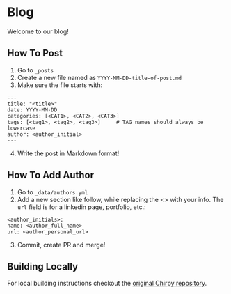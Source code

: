# Blog

Welcome to our blog! 

## How To Post

1. Go to `_posts`
2. Create a new file named as `YYYY-MM-DD-title-of-post.md`
3. Make sure the file starts with:
```
---
title: "<title>"
date: YYYY-MM-DD
categories: [<CAT1>, <CAT2>, <CAT3>]
tags: [<tag1>, <tag2>, <tag3>]     # TAG names should always be lowercase
author: <author_initial>
---
```
4. Write the post in Markdown format!

## How To Add Author

1. Go to `_data/authors.yml`
2. Add a new section like follow, while replacing the <> with your info. The `url` field is for a linkedin page, portfolio, etc.:
  ```
<author_initials>:
  name: <author_full_name>
  url: <author_personal_url>
``` 
3. Commit, create PR and merge!

## Building Locally

For local building instructions checkout the [original Chirpy repository](https://github.com/cotes2020/jekyll-theme-chirpy).
